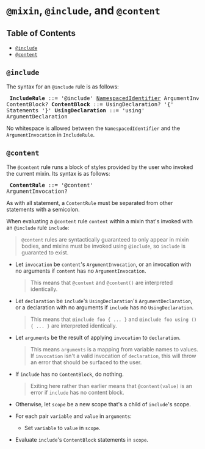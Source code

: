 # `@mixin`, `@include`, and `@content`

## Table of Contents

* [`@include`](#include)
* [`@content`](#content)

## `@include`

The syntax for an `@include` rule is as follows:

<x><pre>
**IncludeRule**      ::= '@include' [NamespacedIdentifier][] ArgumentInvocation?
                         ContentBlock?
**ContentBlock**     ::= UsingDeclaration? '{' Statements '}'
**UsingDeclaration** ::= 'using' ArgumentDeclaration
</pre></x>

[NamespacedIdentifier]: ../modules.md#syntax

No whitespace is allowed between the `NamespacedIdentifier` and the
`ArgumentInvocation` in `IncludeRule`.

## `@content`

The `@content` rule runs a block of styles provided by the user who invoked the
current mixin. Its syntax is as follows:

<x><pre>
**ContentRule** ::= '@content' ArgumentInvocation?
</pre></x>

As with all statement, a `ContentRule` must be separated from other statements
with a semicolon.

When evaluating a `@content` rule `content` within a mixin that's invoked with
an `@include` rule `include`:

> `@content` rules are syntactically guaranteed to only appear in mixin bodies,
> and mixins must be invoked using `@include`, so `include` is guaranted to
> exist.

* Let `invocation` be `content`'s `ArgumentInvocation`, or an invocation with no
  arguments if `content` has no `ArgumentInvocation`.

  > This means that `@content` and `@content()` are interpreted identically.

* Let `declaration` be `include`'s `UsingDeclaration`'s `ArgumentDeclaration`,
  or a declaration with no arguments if `include` has no `UsingDeclaration`.

  > This means that `@include foo { ... }` and `@include foo using () { ... }`
  > are interpreted identically.

* Let `arguments` be the result of applying `invocation` to `declaration`.

  > This means `arguments` is a mapping from variable names to values. If
  > `invocation` isn't a valid invocation of `declaration`, this will throw an
  > error that should be surfaced to the user.

* If `include` has no `ContentBlock`, do nothing.

  > Exiting here rather than earlier means that `@content(value)` is an error if
  > `include` has no content block.

* Otherwise, let `scope` be a new scope that's a child of `include`'s scope.

* For each pair `variable` and `value` in `arguments`:

  * Set `variable` to `value` in `scope`.

* Evaluate `include`'s `ContentBlock` statements in `scope`.
